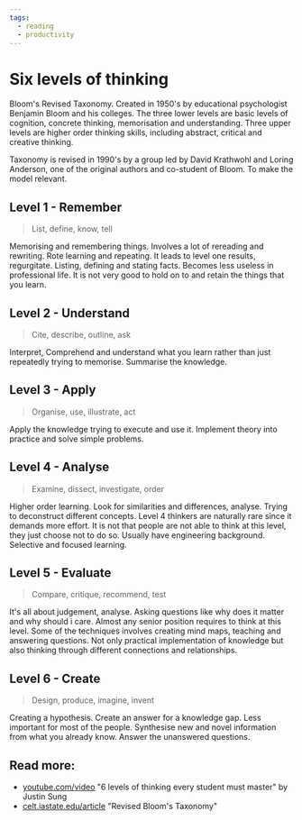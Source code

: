 ```yaml
---
tags:
  - reading
  - productivity
---
```


# Six levels of thinking

Bloom's Revised Taxonomy. Created in 1950's by educational psychologist Benjamin Bloom and his colleges. The three lower levels are basic levels of cognition, concrete thinking, memorisation and understanding. Three upper levels are higher order thinking skills, including abstract, critical and creative thinking.

Taxonomy is revised in 1990's by a group led by David Krathwohl and Loring Anderson, one of the original authors and co-student of Bloom. To make the model relevant.

## Level 1 - Remember

>List, define, know, tell

Memorising and remembering things. Involves a lot of rereading and rewriting. Rote learning and repeating. It leads to level one results, regurgitate. Listing, defining and stating facts. Becomes less useless in professional life. It is not very good to hold on to and retain the things that you learn.

## Level 2 - Understand

>Cite, describe, outline, ask

Interpret, Comprehend and understand what you learn rather than just repeatedly trying to memorise. Summarise the knowledge.

## Level 3 - Apply

>Organise, use, illustrate, act
 
Apply the knowledge trying to execute and use it. Implement theory into practice and solve simple problems.

## Level 4 - Analyse

>Examine, dissect, investigate, order

Higher order learning.  Look for similarities and differences, analyse. Trying to deconstruct different concepts. Level 4 thinkers are naturally rare since it demands more effort. It is not that people are not able to think at this level, they just choose not to do so. Usually have engineering background. Selective and focused learning.

## Level 5 - Evaluate

>Compare, critique, recommend, test

It's all about judgement, analyse. Asking questions like why does it matter and why should i care. Almost any senior position requires to think at this level. Some of the techniques involves creating mind maps, teaching and answering questions. Not only practical implementation of knowledge but also thinking through different connections and relationships.

## Level 6 - Create

>Design, produce, imagine, invent

Creating a hypothesis. Create an answer for a knowledge gap. Less important for most of the people. Synthesise new and novel information from what you already know. Answer the unanswered questions.

## Read more:

- [youtube.com/video](https://www.youtube.com/watch?v=1xqerXscTsE) "6 levels of thinking every student must master" by Justin Sung
- [celt.iastate.edu/article](https://www.celt.iastate.edu/instructional-strategies/effective-teaching-practices/revised-blooms-taxonomy/) "Revised Bloom's Taxonomy"
